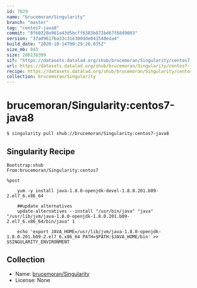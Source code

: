 ```yaml
---
id: 7029
name: "brucemoran/Singularity"
branch: "master"
tag: "centos7-java8"
commit: "8f60228e961a43d5bcff6383b871bd67f68d9003"
version: "37a89617ba33c31e300dde041548eda4"
build_date: "2020-10-14T00:29:26.035Z"
size_mb: 843
size: 286138399
sif: "https://datasets.datalad.org/shub/brucemoran/Singularity/centos7-java8/2020-10-14-8f60228e-37a89617/37a89617ba33c31e300dde041548eda4.simg"
url: https://datasets.datalad.org/shub/brucemoran/Singularity/centos7-java8/2020-10-14-8f60228e-37a89617/
recipe: https://datasets.datalad.org/shub/brucemoran/Singularity/centos7-java8/2020-10-14-8f60228e-37a89617/Singularity
collection: brucemoran/Singularity
---
```


# brucemoran/Singularity:centos7-java8

```bash
$ singularity pull shub://brucemoran/Singularity:centos7-java8
```

## Singularity Recipe

```singularity
Bootstrap:shub
From:brucemoran/Singularity:centos7

%post

    yum -y install java-1.8.0-openjdk-devel-1.8.0.201.b09-2.el7_6.x86_64

    ##update alternatives
    update-alternatives --install "/usr/bin/java" "java" "/usr/lib/jvm/java-1.8.0-openjdk-1.8.0.201.b09-2.el7_6.x86_64/bin/java" 1

    echo 'export JAVA_HOME=/usr/lib/jvm/java-1.8.0-openjdk-1.8.0.201.b09-2.el7_6.x86_64 PATH=$PATH:$JAVA_HOME/bin' >> $SINGULARITY_ENVIRONMENT
```

## Collection

 - Name: [brucemoran/Singularity](https://github.com/brucemoran/Singularity)
 - License: None

